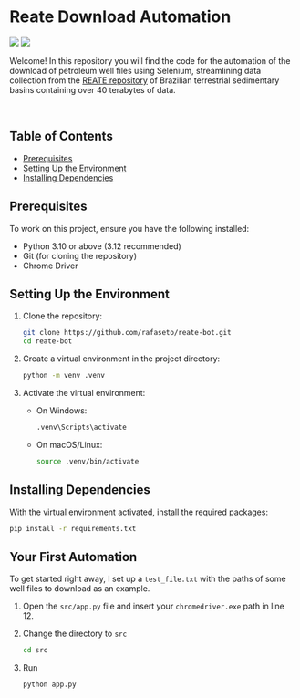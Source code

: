 ﻿# Reate Download Automation

<a href="https://www.linkedin.com/in/rafael-goto-6027a8206/"><img src="https://img.shields.io/badge/-Let's%20Connect-blue"></a>
<a href="https://reate.cprm.gov.br/anp/TERRESTRE"><img src="https://img.shields.io/badge/-REATE%20repository-8A2BE2"></a>

Welcome! In this repository you will find the code for the automation of the download of petroleum well files using Selenium, streamlining data collection from the [REATE repository](https://reate.cprm.gov.br/anp/TERRESTRE) of Brazilian terrestrial sedimentary basins containing over 40 terabytes of data. 

<br> 

## Table of Contents

- [Prerequisites](#prerequisites)
- [Setting Up the Environment](#setting-up-the-environment)
- [Installing Dependencies](#installing-dependencies)

## Prerequisites

To work on this project, ensure you have the following installed:
- Python 3.10 or above (3.12 recommended)
- Git (for cloning the repository)
- Chrome Driver

## Setting Up the Environment

1. Clone the repository:
    ```bash
    git clone https://github.com/rafaseto/reate-bot.git
    cd reate-bot
    ```

2. Create a virtual environment in the project directory:
    ```bash
    python -m venv .venv
    ```

3. Activate the virtual environment:
   - On Windows:
     ```bash
     .venv\Scripts\activate
     ```
   - On macOS/Linux:
     ```bash
     source .venv/bin/activate
     ```

## Installing Dependencies

With the virtual environment activated, install the required packages:

```bash
pip install -r requirements.txt
```

## Your First Automation

To get started right away, I set up a `test_file.txt` with the paths of some well files to download as an example.

1. Open the `src/app.py` file and insert your `chromedriver.exe` path in line 12.

2. Change the directory to `src`
    ```bash
    cd src
    ```  

3. Run 
    ```bash
    python app.py
    ``` 

